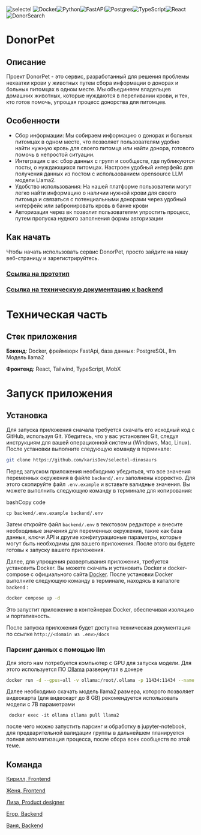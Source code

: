 
![selectel](  https://chatwoot.selectel.ru/rails/active_storage/disk/eyJfcmFpbHMiOnsibWVzc2FnZSI6IkJBaDdDVG9JYTJWNVNTSWhaREZtT0dkb2IyeDNjRGw2YURkeWNHRmhOV0pyTURabU1HdHJiZ1k2QmtWVU9oQmthWE53YjNOcGRHbHZia2tpTzJsdWJHbHVaVHNnWm1sc1pXNWhiV1U5SWpjMkxUSXVjRzVuSWpzZ1ptbHNaVzVoYldVcVBWVlVSaTA0SnljM05pMHlMbkJ1WndZN0JsUTZFV052Ym5SbGJuUmZkSGx3WlVraURtbHRZV2RsTDNCdVp3WTdCbFE2RVhObGNuWnBZMlZmYm1GdFpUb0tiRzlqWVd3PSIsImV4cCI6IjIwMjQtMDItMjRUMDk6NTk6MTguNTI0WiIsInB1ciI6ImJsb2Jfa2V5In19--c5bc1ce3d92d7d06f6fd1903aa8e8329c2246e07/76-2.png)
![Docker](https://img.shields.io/badge/docker-%230db7ed.svg?style=for-the-badge&logo=docker&logoColor=white)![Python](https://img.shields.io/badge/python-3670A0?style=for-the-badge&logo=python&logoColor=ffdd54)![FastAPI](https://img.shields.io/badge/FastAPI-005571?style=for-the-badge&logo=fastapi)![Postgres](https://img.shields.io/badge/postgres-%23316192.svg?style=for-the-badge&logo=postgresql&logoColor=white)![TypeScript](https://img.shields.io/badge/typescript-%23007ACC.svg?style=for-the-badge&logo=typescript&logoColor=white)![React](https://img.shields.io/badge/react-%2320232a.svg?style=for-the-badge&logo=react&logoColor=%2361DAFB)
![DonorSearch](https://donorsearch.org/static/images/newLogoIcon.svg)

# DonorPet
## Описание 

Проект DonorPet - это сервис, разработанный для решения проблемы нехватки крови у животных путем сбора информации о донорах и больных питомцах в одном месте. Мы объединяем владельцев домашних животных, которые нуждаются в переливании крови, и тех, кто готов помочь, упрощая процесс донорства для питомцев. 
## Особенности 
- Сбор информации: Мы собираем информацию о донорах и больных питомцах в одном месте, что позволяет пользователям удобно найти нужную кровь для своего питомца или найти донора, готового помочь в непростой ситуации.   
- Интеграция с вк: сбор данных с групп и сообществ, где публикуются посты, о нуждающихся питомцах. Настроен удобный интерфейс для получения данных из постом с использованием opensource LLM модели Llama2. 
- Удобство использования: На нашей платформе пользователи могут легко найти информацию о наличии нужной крови для своего питомца и связаться с потенциальными донорами через удобный интерфейс или забронировать кровь в банке крови
- Авторизация через вк позволит пользователям упростить процесс, путем пропуска нудного заполнения формы авторизации
## Как начать 
Чтобы начать использовать сервис DonorPet, просто зайдите на нашу веб-страницу и зарегистрируйтесь. 

### [Ссылка на прототип](https://selectel.larek.tech)
### [Ссылка на техническую документацию к backend](https://api.selectel.larek.tech)


# Техническая  часть

## Стек приложения
__Бэкенд__: Docker, фреймворк FastApi, база данных: PostgreSQL,  llm Модель llama2

__Фронтенд__: React, Tailwind, TypeScript, MobX

# Запуск приложения

## Установка 

  
Для запуска приложения сначала требуется скачать его исходный код с GitHub, используя Git. Убедитесь, что у вас установлен Git, следуя инструкциям для вашей операционной системы (Windows, Mac, Linux). После установки выполните следующую команду в терминале:



```bash
git clone https://github.com/karisDev/selectel-dinosaurs
```

Перед запуском приложения необходимо убедиться, что все значения переменных окружения в файле `backend/.env` заполнены корректно. Для этого скопируйте файл `.env.example` и вставьте валидные значения. Вы можете выполнить следующую команду в терминале для копирования:

bashCopy code

`cp backend/.env.example backend/.env`

Затем откройте файл `backend/.env` в текстовом редакторе и внесите необходимые значения для переменных окружения, такие как база данных, ключи API и другие конфигурационые параметры, которые могут быть необходимы для вашего приложения. После этого вы будете готовы к запуску вашего приложения.

Далее, для упрощения развертывания приложения, требуется установить Docker. Вы можете скачать и установить Docker и docker-compose с официального сайта [Docker](https://www.docker.com/). После установки Docker выполните следующую команду в терминале, находясь в каталоге `backend` :

```bash
docker compose up -d
```

Это запустит приложение в контейнерах Docker, обеспечивая изоляцию и портативность.

После запуска приложения будет доступна техническая документация по ссылке `http://<domain из .env>/docs`


### Парсинг данных с помощью llm

Для этого нам потребуется компьютер с GPU для запуска модели.  Для этого используется ПО [Ollama](https://github.com/ollama/ollama) развернутая в докере


```bash
docker run -d --gpus=all -v ollama:/root/.ollama -p 11434:11434 --name ollama ollama/ollama
```

Далее необходимо скачать модель llama2 размера, которого позволяет видеокарта (для видеокарт до 8 GB) рекомендуется использовать модели с 7B параметрами 

```
 docker exec -it ollama ollama pull llama2
```

после чего можно запустить парсинг и обработку в jupyter-notebook, для предварительной валидации группы в дальнейшем планируется полная автоматизация процесса, после сбора всех сообществ по этой теме.


## Команда
[Кирилл, Frontend](https://t.me/biskwiq)

[Женя, Frontend](https://t.me/shmate)

[Лиза, Product designer](https://t.me/lissey_t)

[Егор, Backend](https://t.me/tarasov_egor)

[Ваня, Backend](https://t.me/using_namespace)

